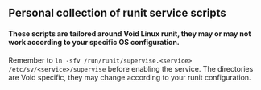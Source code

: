 ## Personal collection of runit service scripts

#### These scripts are tailored around Void Linux runit, they may or may not work according to your specific OS configuration.

Remember to `ln -sfv /run/runit/supervise.<service> /etc/sv/<service>/supervise` before enabling the service. The directories are Void specific, they may change according to your runit configuration.
